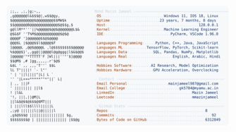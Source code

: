 <picture>
  <source srcset="https://raw.githubusercontent.com/mmazinjameel/mmazinjameel/main/dark_mode.svg?v=1749852600" media="(prefers-color-scheme: dark)">
  <img src="https://raw.githubusercontent.com/mmazinjameel/mmazinjameel/main/light_mode.svg?v=1749852600">
</picture>
